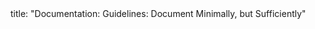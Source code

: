 <frontmatter>
title: "Documentation: Guidelines: Document Minimally, but Sufficiently"
</frontmatter>

<include src="navbar.md" boilerplate />

<include src="container-inPage-asFlat.md" boilerplate />